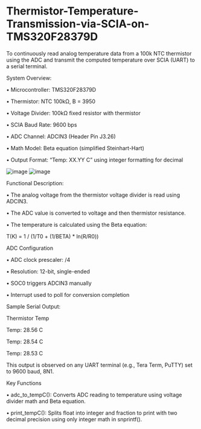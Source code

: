 # Thermistor-Temperature-Transmission-via-SCIA-on-TMS320F28379D

To continuously read analog temperature data from a 100k NTC thermistor using the ADC and transmit the computed temperature over SCIA (UART) to a serial 
terminal. 

System Overview:

•	Microcontroller: TMS320F28379D

•	Thermistor: NTC 100kΩ, B = 3950

•	Voltage Divider: 100kΩ fixed resistor with thermistor

•	SCIA Baud Rate: 9600 bps

•	ADC Channel: ADCIN3 (Header Pin J3.26)

•	Math Model: Beta equation (simplified Steinhart-Hart)

•	Output Format: “Temp: XX.YY C” using integer formatting for decimal

![image](https://github.com/user-attachments/assets/2aa86906-9a23-4656-a6c3-5ffe882dc69b)
![image](https://github.com/user-attachments/assets/622bde26-b8aa-4091-88f6-2cde43ede6e0)

Functional Description:

•	The analog voltage from the thermistor voltage divider is read using ADCIN3.

•	The ADC value is converted to voltage and then thermistor resistance.

•	The temperature is calculated using the Beta equation:

T(K) = 1 / (1/T0 + (1/BETA) * ln(R/R0))

ADC Configuration

•	ADC clock prescaler: /4

•	Resolution: 12-bit, single-ended

•	SOC0 triggers ADCIN3 manually

•	Interrupt used to poll for conversion completion

Sample Serial Output:

Thermistor Temp

Temp: 28.56 C

Temp: 28.54 C

Temp: 28.53 C

This output is observed on any UART terminal (e.g., Tera Term, PuTTY) set to 9600 baud, 8N1.

Key Functions

•	adc_to_tempC(): Converts ADC reading to temperature using voltage divider math and Beta equation.

•	print_tempC(): Splits float into integer and fraction to print with two decimal precision using only integer math in snprintf().
